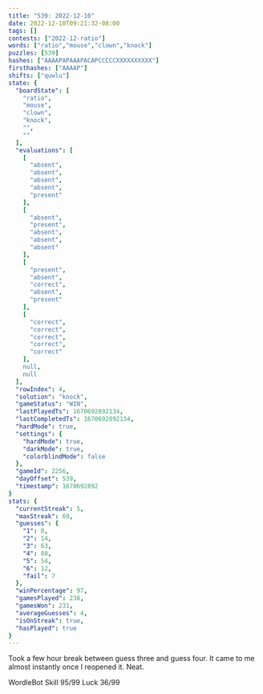 ```yaml
---
title: "539: 2022-12-10"
date: 2022-12-10T09:21:32-08:00
tags: []
contests: ["2022-12-ratio"]
words: ["ratio","mouse","clown","knock"]
puzzles: [539]
hashes: ["AAAAPAPAAAPACAPCCCCCXXXXXXXXXX"]
firsthashes: ["AAAAP"]
shifts: ["quwlu"]
state: {
  "boardState": [
    "ratio",
    "mouse",
    "clown",
    "knock",
    "",
    ""
  ],
  "evaluations": [
    [
      "absent",
      "absent",
      "absent",
      "absent",
      "present"
    ],
    [
      "absent",
      "present",
      "absent",
      "absent",
      "absent"
    ],
    [
      "present",
      "absent",
      "correct",
      "absent",
      "present"
    ],
    [
      "correct",
      "correct",
      "correct",
      "correct",
      "correct"
    ],
    null,
    null
  ],
  "rowIndex": 4,
  "solution": "knock",
  "gameStatus": "WIN",
  "lastPlayedTs": 1670692892134,
  "lastCompletedTs": 1670692892134,
  "hardMode": true,
  "settings": {
    "hardMode": true,
    "darkMode": true,
    "colorblindMode": false
  },
  "gameId": 2256,
  "dayOffset": 539,
  "timestamp": 1670692892
}
stats: {
  "currentStreak": 5,
  "maxStreak": 69,
  "guesses": {
    "1": 0,
    "2": 14,
    "3": 63,
    "4": 88,
    "5": 54,
    "6": 12,
    "fail": 7
  },
  "winPercentage": 97,
  "gamesPlayed": 238,
  "gamesWon": 231,
  "averageGuesses": 4,
  "isOnStreak": true,
  "hasPlayed": true
}
---
```

<!-- more -->

Took a few hour break between guess three and guess four. It came to me almost instantly once I reopened it. Neat.

WordleBot
Skill 95/99
Luck 36/99
